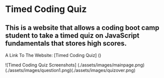 # Timed Coding Quiz

## This is a website that allows a coding boot camp student to take a timed quiz on JavaScript fundamentals that stores high scores.

A Link To The Website: [Timed Coding Quiz] ()

![Timed Coding Quiz Screenshots] (./assets/images/mainpage.png) (./assets/images/question1.png)(./assets/images/quizover.png)
